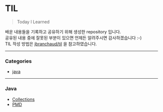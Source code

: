 # TIL
> Today I Learned

배운 내용들을 기록하고 공유하기 위해 생성한 repository 입니다.    
공유된 내용 중에 잘못된 부분이 있으면 언제든 알려주시면 감사하겠습니다 :-)     
TIL 작성 방법은 [jbranchaud/til](https://github.com/jbranchaud/til) 을 참고하였습니다.

-----
### Categories

* [java](https://github.com/chizcake/til/java)

-----
### Java

* [Collections](https://github.com/chizcake/til/java/collections)
* [PMD](https://github.com/chizcake/til/java/pmd)
